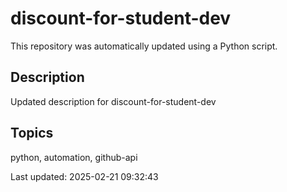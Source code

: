 # discount-for-student-dev

This repository was automatically updated using a Python script.

## Description
Updated description for discount-for-student-dev

## Topics
python, automation, github-api

Last updated: 2025-02-21 09:32:43
